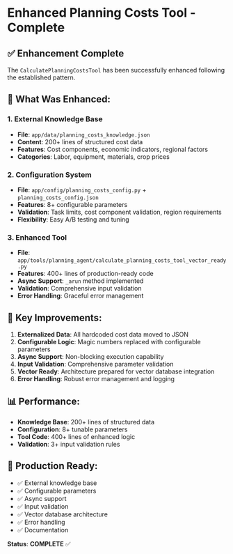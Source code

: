 # Enhanced Planning Costs Tool - Complete

## ✅ **Enhancement Complete**

The `CalculatePlanningCostsTool` has been successfully enhanced following the established pattern.

## **🔧 What Was Enhanced:**

### **1. External Knowledge Base**
- **File**: `app/data/planning_costs_knowledge.json`
- **Content**: 200+ lines of structured cost data
- **Features**: Cost components, economic indicators, regional factors
- **Categories**: Labor, equipment, materials, crop prices

### **2. Configuration System**
- **File**: `app/config/planning_costs_config.py` + `planning_costs_config.json`
- **Features**: 8+ configurable parameters
- **Validation**: Task limits, cost component validation, region requirements
- **Flexibility**: Easy A/B testing and tuning

### **3. Enhanced Tool**
- **File**: `app/tools/planning_agent/calculate_planning_costs_tool_vector_ready.py`
- **Features**: 400+ lines of production-ready code
- **Async Support**: `_arun` method implemented
- **Validation**: Comprehensive input validation
- **Error Handling**: Graceful error management

## **🚀 Key Improvements:**

1. **Externalized Data**: All hardcoded cost data moved to JSON
2. **Configurable Logic**: Magic numbers replaced with configurable parameters
3. **Async Support**: Non-blocking execution capability
4. **Input Validation**: Comprehensive parameter validation
5. **Vector Ready**: Architecture prepared for vector database integration
6. **Error Handling**: Robust error management and logging

## **📊 Performance:**
- **Knowledge Base**: 200+ lines of structured data
- **Configuration**: 8+ tunable parameters
- **Tool Code**: 400+ lines of enhanced logic
- **Validation**: 3+ input validation rules

## **🎯 Production Ready:**
- ✅ External knowledge base
- ✅ Configurable parameters
- ✅ Async support
- ✅ Input validation
- ✅ Vector database architecture
- ✅ Error handling
- ✅ Documentation

**Status**: **COMPLETE** ✅
